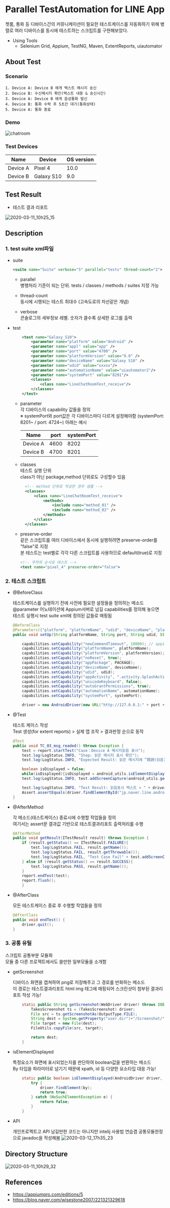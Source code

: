 # Parallel TestAutomation for LINE App
쳇룸, 통화 등 디바이스간의 커뮤니케이션이 필요한 테스트케이스를 자동화하기 위해 
병렬로 여러 디바이스를 동시에 테스트하는 스크립트를 구현해보았다.

* Using Tools
    + Selenium Grid, Appium, TestNG, Maven, ExtentReports, uiautomator

## About Test

### Scenario
    1. Device A: Device B 에게 텍스트 메시지 송신
    2. Device B: 수신메시지 확인(텍스트 내용 & 송신시간)
    3. Device A: Device B 에게 음성통화 발신
    4. Device B: 통화 수락 후 5초간 대기(통화상태)
    5. Device A: 통화 종료

### Demo
![chatroom](https://user-images.githubusercontent.com/25470405/76373396-a3e85780-6383-11ea-9269-d100f22d626a.gif)

### Test Devices
|Name|Device|OS version|
|------|------|------|
|Device A|Pixel 4|10.0|
|Device B|Galaxy S10|9.0|


## Test Result
* 테스트 결과 리포트

![2020-03-11_10h25_15](https://user-images.githubusercontent.com/25470405/76374294-1f4b0880-6386-11ea-8d1b-3524916f4860.gif)



## Description

### 1. test suite xml파일

* suite
    
    ```xml
    <suite name="Suite" verbose="5" parallel="tests" thread-count="2">
    ```
    
    + parallel <br/>
      병행처리 기준이 되는 단위. tests / classes / methods / suites 지정 가능
    
    + thread-count <br/>
      동시에 시행되는 테스트 최대수 (고속도로의 차선같은 개념)
      
    + verbose <br/>
      콘솔로그의 세부정보 레벨. 숫자가 클수록 상세한 로그를 출력

* test
    ```xml
        <test name="Galaxy_S10">
            <parameter name="platform" value="Android" />
            <parameter name="appl" value="app" />
            <parameter name="port" value="4700" />
            <parameter name="platformVersion" value="9.0" />
            <parameter name="deviceName" value="Galaxy S10" />
            <parameter name="udid" value="xxxxx"/>
            <parameter name="automationName" value="uiautomator2"/>
            <parameter name="systemPort" value="8201"/>
            <classes>
                <class name="LineChatRoomTest_receive"/>
            </classes>
        </test>
    ```
    + parameter <br/> 
      각 디바이스의 capability 값들을 정의 <br/>
      ※ systemPort와 port값은 각 디바이스마다 다르게 설정해야함 (systemPort: 8201~ / port: 4724~) 아래는 예시

        |Name|port|systemPort|
        |------|------|------|
        |Device A|4600|8202|
        |Device B|4700|8201|

    + classes <br/> 
      테스트 실행 단위 <br/>
      class가 아닌 package,method 단위로도 구성할수 있음
      
      ```xml
        <!-- method 단위로 작성한 경우 샘플 -->
        <classes>
            <class name="LineChatRoomTest_receive">
                <methods>
                    <include name="method_01" />
                    <include name="method_02" />
                </methods>
            </class>   
        </classes>
        ```
    
     + preserve-order <br/> 
       같은 스크립트를 여러 디바이스에서 동시에 실행하려면 preserve-order를 "false"로 지정 <br/> 
       본 테스트는 test별로 각각 다른 스크립트를 사용하므로 default(true)로 지정  
        ```xml
        <!-- 무작위 순서로 테스트 -->
        <test name="pixel_4" preserve-order="false">
        ```
### 2. 테스트 스크립트

* @BeforeClass

    테스트케이스를 실행하기 전에 사전에 필요한 설정들을 정의하는 메소드 <br/>
    @parameter 어노테이션에 Appium서버로 넘길 capabilities를 정의해 놓으면<br/>
    테스트 실행시 test suite xml에 정의된 값들로 매핑됨

    ```java
    @BeforeClass
    @Parameters({"platform", "platformName", "udid", "deviceName", "platformVersion", "automationName", "systemPort"})
    public void setUp(String platformName, String port, String udid, String deviceName, String platformVersion, String automationName, String systemPort) throws MalformedURLException {

        capabilities.setCapability("newCommandTimeout", 10000); // appium timeout
        capabilities.setCapability("platformName", platformName);
        capabilities.setCapability("platformVersion", platformVersion);
        capabilities.setCapability("noReset", true);
        capabilities.setCapability("appPackage", PACKAGE);
        capabilities.setCapability("deviceName", deviceName);
        capabilities.setCapability("udid", udid);
        capabilities.setCapability("appActivity", ".activity.SplashActivity");
        capabilities.setCapability("unicodeKeyboard", false);
        capabilities.setCapability("autoGrantPermissions", true);
        capabilities.setCapability("automationName", automationName);
        capabilities.setCapability("systemPort", systemPort);

        driver = new AndroidDriver(new URL("http://127.0.0.1:" + port + "/wd/hub"), capabilities);
    ```
* @Test

    테스트 케이스 작성 <br/>
    Test 생성(for extent reports) > 실제 앱 조작 > 결과판정 순으로 동작

    ```java
    @Test
    public void TC_03_msg_readed() throws Exception {
        test = report.startTest("Case：Device A 메시지읽음 표시");
        test.log(LogStatus.INFO, "Step: 읽은 메시지 표시 확인");
        test.log(LogStatus.INFO, "Expected Result: 읽은 메시지에 ”既読(읽음)” 표시됨");

        boolean isDisplayed = false;
        while(isDisplayed){isDisplayed = android_utils.isElementDisplayed(driver, By.id("jp.naver.line.android:id/chathistory_row_read_count"));}
        test.log(LogStatus.INFO, test.addScreenCapture(android_utils.getScreenshot(driver)));

        test.log(LogStatus.INFO, "Test Result: 읽음표시 텍스트 > " + driver.findElementById("jp.naver.line.android:id/chathistory_row_read_count").getAttribute("text"));
        Assert.assertEquals(driver.findElementById("jp.naver.line.android:id/chathistory_row_read_count").getAttribute("text"), "既読");
    }
    ```
    
* @AfterMethod

    각 메소드(테스트케이스) 종료시에 수행할 작업들을 정의<br/>
    여기서는 assert문 결과값 기반으로 테스트결과리포트 출력처리를 수행

    ```java
    @AfterMethod
    public void getResult(ITestResult result) throws Exception {
        if (result.getStatus() == ITestResult.FAILURE){
            test.log(LogStatus.FAIL, result.getName());
            test.log(LogStatus.FAIL, result.getThrowable());
            test.log(LogStatus.FAIL, "Test Case Fail" + test.addScreenCapture(android_utils.getScreenshot(driver)));
        } else if (result.getStatus() == result.SUCCESS){
            test.log(LogStatus.PASS, result.getName());
        }
        report.endTest(test);
        report.flush();
        }
 
    ```       
    
* @AfterClass
    
    모든 테스트케이스 종료 후 수행할 작업들을 정의 
    
    ```java
    @AfterClass
    public void endTest() {
        driver.quit();
    }
    ```

### 3. 공통 유틸
스크립트 공통부분 모듈화<br/>
모듈 중 다른 프로젝트에서도 쓸만한 일부모듈을 소개함

* getScreenshot

    디바이스 화면을 캡쳐하여 png로 저장해주고 그 경로를 반화하는 메소드<br/>
    이 경로는 테스트결과리포트 html img 태그에 매핑되어 스크린샷이 첨부된 결과리포트 작성 가능! 

    ```java
        static public String getScreenshot(WebDriver driver) throws IOException {
            TakesScreenshot ts = (TakesScreenshot) driver;
            File src = ts.getScreenshotAs(OutputType.FILE);
            String dest = System.getProperty("user.dir")+"/Screenshot/"+System.currentTimeMillis()+".png";
            File target = new File(dest);
            FileUtils.copyFile(src, target);

            return dest;
        }
    ```

* isElementDisplayed

    특정요소가 화면에 표시되었는지를 판단하여 boolean값을 반환하는 메소드<br/>
    By 타입을 파라미터로 넘기기 때문에 xpath, id 등 다양한 요소타입 대응 가능!

    ```java
        static public boolean isElementDisplayed(AndroidDriver driver, By by) {
            try {
                driver.findElement(by);
                return true;
            } catch (NoSuchElementException e) {
                return false;
            }
        }
    ```
    
* API

    개인프로젝트고 API 남길만한 코드는 아니지만 intelij 사용법 연습겸 공통모듈한정으로 javadoc을 작성해봄
![2020-03-12_17h35_23](https://user-images.githubusercontent.com/25470405/76503986-26f3d580-648a-11ea-8401-2a2aa9c1e55d.png)

## Directory Structure
![2020-03-11_10h29_32](https://user-images.githubusercontent.com/25470405/76504044-42f77700-648a-11ea-9ddf-526d8c9ee2cd.png)


## References
* https://appiumpro.com/editions/5
* https://blog.naver.com/wisestone2007/221321329618
